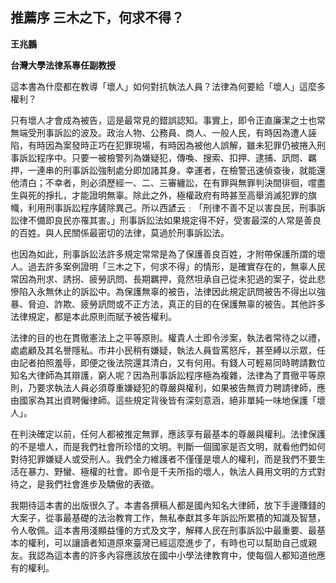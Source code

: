 ## 推薦序 三木之下，何求不得？

**王兆鵬**

**台灣大學法律系專任副教授**


這本書為什麼都在教導「壞人」如何對抗執法人員？法律為何要給「壞人」這麼多權利？

只有壞人才會成為被告，這是最常見的錯誤認知。事實上，即令正直廉潔之士也常無端受刑事訴訟的波及。政治人物、公務員、商人、一般人民，有時因為遭人誣陷，有時因為案發時正巧在犯罪現場，有時因為被他人誤解，雖未犯罪仍被捲入刑事訴訟程序中。只要一被檢警列為嫌疑犯，傳喚、搜索、扣押、逮捕、訊問、羈押，一連串的刑事訴訟強制處分即加諸其身。幸運者，在檢警迅速偵查後，就能還他清白；不幸者，則必須歷經一、二、三審纏訟，在有罪與無罪判決間徘徊，嚐盡生與死的掙扎，才能證明無辜。除此之外，極權政府有時甚至高舉消滅犯罪的旗幟，利用刑事訴訟程序鏟除異己。所以西諺云﹕「刑律不善不足以害良民，刑事訴訟律不備即良民亦罹其害。」刑事訴訟法如果規定得不好，受害最深的人常是善良的百姓。與人民關係最密切的法律，莫過於刑事訴訟法。

也因為如此，刑事訴訟法許多規定常常是為了保護善良百姓，才附帶保護所謂的壞人。過去許多案例證明「三木之下，何求不得」的情形，是確實存在的，無辜人民常因為刑求、誘拐、疲勞訊問、長期羈押，竟然坦承自己從未犯過的案子，從此悲慘陷入永無休止的訴訟中。為保護無辜的被告，法律因此規定訊問被告不得出以強暴、脅迫、詐欺、疲勞訊問或不正方法，真正的目的在保護無辜的被告。其他許多法律規定，都是本此原則而賦予被告權利。

法律的目的也在貫徹憲法上之平等原則。權貴人士即令涉案，執法者常待之以禮，處處顧及其名譽隱私。市井小民稍有嫌疑，執法人員眥罵怒斥，甚至縛以示眾，任由記者拍照羞辱，即便之後法院還其清白，又有何用。有錢人可輕易同時聘請數位知名大律師為其辯護，窮人呢？因為刑事訴訟程序極為複雜，法律為了貫徹平等原則，乃要求執法人員必須尊重嫌疑犯的尊嚴與權利，如果被告無資力聘請律師，應由國家為其出資聘僱律師。這些規定背後皆有深刻意涵，絕非單純一味地保護「壞人」。

在判決確定以前，任何人都被推定無罪，應該享有最基本的尊嚴與權利。法律保護的不是壞人，而是我們社會所珍惜的文明。判斷一個國家是否文明，就看他們如何對待犯罪嫌疑人或受刑人。我們全力維護者不僅僅是壞人的權利，而是我們不要生活在暴力、野蠻、極權的社會。即令是千夫所指的壞人，執法人員用文明的方式對待之，是我們社會進步及驕傲的表徵。

我期待這本書的出版很久了。本書各撰稿人都是國內知名大律師，放下手邊賺錢的大案子，從事最基礎的法治教育工作，無私奉獻其多年訴訟所累積的知識及智慧，令人敬佩。這本書用淺顯益懂的方式及文字，解釋人民在刑事訴訟中最重要、最基本的權利，可以讓讀者知道原來臺灣已經這麼進步了，有時也可以幫助自己或親友。我認為這本書的許多內容應該放在國中小學法律教育中，使每個人都知道他應有的權利。
